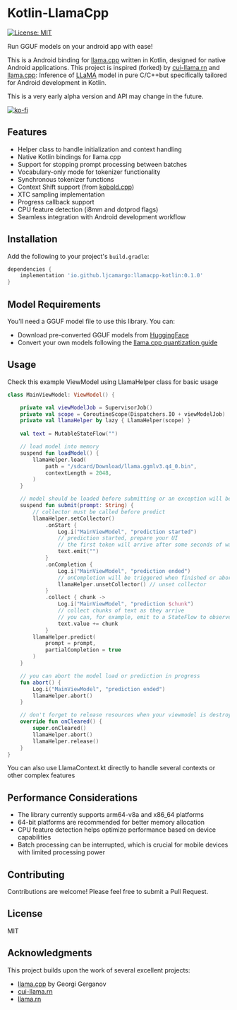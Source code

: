 # Kotlin-LlamaCpp

[![License: MIT](https://img.shields.io/badge/license-MIT-blue.svg)](https://opensource.org/licenses/MIT)

Run GGUF models on your android app with ease!

This is a Android binding for [llama.cpp](https://github.com/ggerganov/llama.cpp) written in Kotlin, designed for native Android applications. This project is inspired (forked) by [cui-llama.rn](https://github.com/Vali-98/cui-llama.rn) and [llama.cpp](https://github.com/ggerganov/llama.cpp): Inference of [LLaMA](https://arxiv.org/abs/2302.13971) model in pure C/C++but specifically tailored for Android development in Kotlin.

This is a very early alpha version and API may change in the future.

[![ko-fi](https://www.ko-fi.com/img/githubbutton_sm.svg)](https://ko-fi.com/P5P6149YRQ)

## Features

- Helper class to handle initialization and context handling
- Native Kotlin bindings for llama.cpp
- Support for stopping prompt processing between batches
- Vocabulary-only mode for tokenizer functionality
- Synchronous tokenizer functions
- Context Shift support (from [kobold.cpp](https://github.com/LostRuins/koboldcpp))
- XTC sampling implementation
- Progress callback support
- CPU feature detection (i8mm and dotprod flags)
- Seamless integration with Android development workflow


## Installation

Add the following to your project's `build.gradle`:

```gradle
dependencies {
    implementation 'io.github.ljcamargo:llamacpp-kotlin:0.1.0'
}
```

## Model Requirements

You'll need a GGUF model file to use this library. You can:

- Download pre-converted GGUF models from [HuggingFace](https://huggingface.co/search/full-text?q=GGUF&type=model)
- Convert your own models following the [llama.cpp quantization guide](https://github.com/ggerganov/llama.cpp#prepare-and-quantize)

## Usage

Check this example ViewModel using LlamaHelper class for basic usage

```kotlin
class MainViewModel: ViewModel() {

    private val viewModelJob = SupervisorJob()
    private val scope = CoroutineScope(Dispatchers.IO + viewModelJob)
    private val llamaHelper by lazy { LlamaHelper(scope) }
    
    val text = MutableStateFlow("")

    // load model into memory
    suspend fun loadModel() {
        llamaHelper.load(
            path = "/sdcard/Download/llama.ggmlv3.q4_0.bin",
            contextLength = 2048,
        )
    }

    // model should be loaded before submitting or an exception will be thrown
    suspend fun submit(prompt: String) {
        // collector must be called before predict
        llamaHelper.setCollector()
            .onStart {
                Log.i("MainViewModel", "prediction started")
                // prediction started, prepare your UI
                // the first token will arrive after some seconds of warmup
                text.emit("")
            }
            .onCompletion {
                Log.i("MainViewModel", "prediction ended")
                // onCompletion will be triggered when finished or aborted
                llamaHelper.unsetCollector() // unset collector
            }
            .collect { chunk ->
                Log.i("MainViewModel", "prediction $chunk")
                // collect chunks of text as they arrive
                // you can, for example, emit to a StateFlow to observe it in your UI
                text.value += chunk
            }
        llamaHelper.predict(
            prompt = prompt,
            partialCompletion = true
        )
    }

    // you can abort the model load or prediction in progress
    fun abort() {
        Log.i("MainViewModel", "prediction ended")
        llamaHelper.abort()
    }

    // don't forget to release resources when your viewmodel is destroyed
    override fun onCleared() {
        super.onCleared()
        llamaHelper.abort()
        llamaHelper.release()
    }
}
```

You can also use LlamaContext.kt directly to handle several contexts or other complex features

## Performance Considerations

- The library currently supports arm64-v8a and x86_64 platforms
- 64-bit platforms are recommended for better memory allocation
- CPU feature detection helps optimize performance based on device capabilities
- Batch processing can be interrupted, which is crucial for mobile devices with limited processing power

## Contributing

Contributions are welcome! Please feel free to submit a Pull Request.

## License

MIT

## Acknowledgments

This project builds upon the work of several excellent projects:
- [llama.cpp](https://github.com/ggerganov/llama.cpp) by Georgi Gerganov
- [cui-llama.rn](https://github.com/Vali-98/cui-llama.rn)
- [llama.rn](https://github.com/mybigday/llama.rn)
